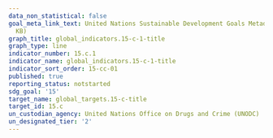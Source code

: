 ```yaml
---
data_non_statistical: false
goal_meta_link_text: United Nations Sustainable Development Goals Metadata (PDF 211
  KB)
graph_title: global_indicators.15-c-1-title
graph_type: line
indicator_number: 15.c.1
indicator_name: global_indicators.15-c-1-title
indicator_sort_order: 15-cc-01
published: true
reporting_status: notstarted
sdg_goal: '15'
target_name: global_targets.15-c-title
target_id: 15.c
un_custodian_agency: United Nations Office on Drugs and Crime (UNODC)
un_designated_tier: '2'
---
```

